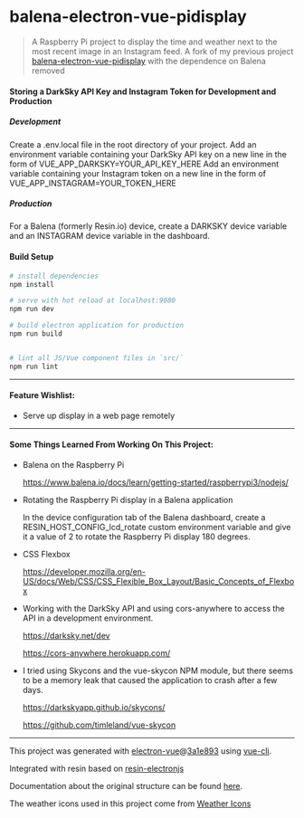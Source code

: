 # balena-electron-vue-pidisplay

> A Raspberry Pi project to display the time and weather next to the most recent image in an Instagram feed.
> A fork of my previous project [balena-electron-vue-pidisplay](https://github.com/dragongears/balena-electron-vue-pidisplay) with the dependence on Balena removed

#### Storing a DarkSky API Key and Instagram Token for Development and Production

##### Development
Create a .env.local file in the root directory of your project.
Add an environment variable containing your DarkSky API key on a new line in the form of VUE_APP_DARKSKY=YOUR_API_KEY_HERE
Add an environment variable containing your Instagram token on a new line in the form of VUE_APP_INSTAGRAM=YOUR_TOKEN_HERE

##### Production
For a Balena (formerly Resin.io) device, create a DARKSKY device variable and an INSTAGRAM device variable in the dashboard.

#### Build Setup

``` bash
# install dependencies
npm install

# serve with hot reload at localhost:9080
npm run dev

# build electron application for production
npm run build


# lint all JS/Vue component files in `src/`
npm run lint

```

---

#### Feature Wishlist:

- Serve up display in a web page remotely

---

#### Some Things Learned From Working On This Project:

- Balena on the Raspberry Pi

  https://www.balena.io/docs/learn/getting-started/raspberrypi3/nodejs/

- Rotating the Raspberry Pi display in a Balena application

  In the device configuration tab of the Balena dashboard, create a RESIN_HOST_CONFIG_lcd_rotate custom environment variable and give it a value of 2 to rotate the Raspberry Pi display 180 degrees.

- CSS Flexbox

  https://developer.mozilla.org/en-US/docs/Web/CSS/CSS_Flexible_Box_Layout/Basic_Concepts_of_Flexbox

- Working with the DarkSky API and using cors-anywhere to access the API in a development environment.

  https://darksky.net/dev

  https://cors-anywhere.herokuapp.com/

- I tried using Skycons and the vue-skycon NPM module, but there seems to be a memory leak that caused the application to crash after a few days.

  https://darkskyapp.github.io/skycons/

  https://github.com/timleland/vue-skycon

---

This project was generated with [electron-vue](https://github.com/SimulatedGREG/electron-vue)@[3a1e893](https://github.com/SimulatedGREG/electron-vue/tree/3a1e893e10e8dcfb4c5e5580810ed70f74b3a83e) using [vue-cli](https://github.com/vuejs/vue-cli).

Integrated with resin based on [resin-electronjs](https://github.com/resin-io/resin-electronjs)

Documentation about the original structure can be found [here](https://simulatedgreg.gitbooks.io/electron-vue/content/index.html).

The weather icons used in this project come from [Weather Icons](https://erikflowers.github.io/weather-icons)
